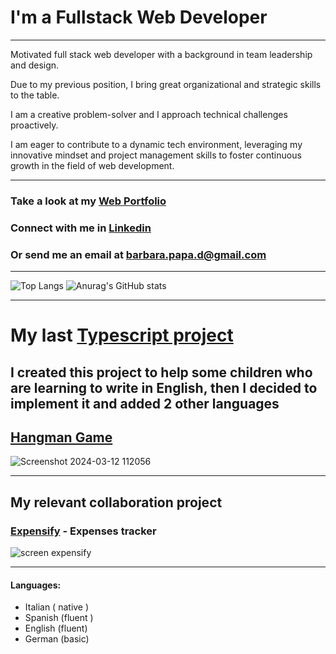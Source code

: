 # I'm a Fullstack Web Developer

---
Motivated full stack web developer with a background in team leadership and design. 

Due to my previous position, I bring great organizational and strategic skills to the table. 

I am a creative problem-solver and I approach technical challenges proactively. 

I am eager to contribute to a dynamic tech environment, leveraging my innovative mindset and project management skills to foster continuous growth in the field of web development.

---

### Take a look at my [Web Portfolio](https://barbarapapa.github.io/My-Portfolio/)
### Connect with me in [Linkedin](https://www.linkedin.com/in/barbara-papa-30980a106/) 
### Or send me an email at barbara.papa.d@gmail.com 

---


![Top Langs](https://github-readme-stats.vercel.app/api/top-langs/?username=BarbaraPapa&layout=compact)   ![Anurag's GitHub stats](https://github-readme-stats.vercel.app/api?username=BarbaraPapa&show_icons=true&theme=dark)

---

# My last [Typescript project](https://github.com/BarbaraPapa/Hangman-game)
## I created this project to help some children who are learning to write in English, then I decided to implement it and added 2 other languages
## [Hangman Game](https://hangman-game-sandy.vercel.app/)
![Screenshot 2024-03-12 112056](https://github.com/BarbaraPapa/BarbaraPapa/assets/103266205/3ba3696d-3f66-45b0-a31c-278662903271)

---

## My relevant collaboration project

### [Expensify](https://github.com/BarbaraPapa/Expensify-Expenses_Tracker_Frontend) - Expenses tracker
![screen expensify](https://github.com/BarbaraPapa/BarbaraPapa/assets/103266205/7ecdc583-b48f-466c-8d12-0da7d09407b8)

---
#### Languages:
- Italian ( native )
- Spanish (fluent ) 
- English (fluent) 
- German (basic) 





